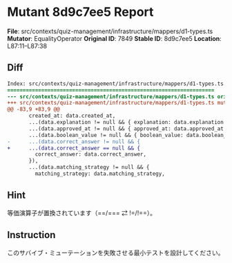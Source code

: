 # Mutant 8d9c7ee5 Report

**File**: src/contexts/quiz-management/infrastructure/mappers/d1-types.ts
**Mutator**: EqualityOperator
**Original ID**: 7849
**Stable ID**: 8d9c7ee5
**Location**: L87:11–L87:38

## Diff

```diff
Index: src/contexts/quiz-management/infrastructure/mappers/d1-types.ts
===================================================================
--- src/contexts/quiz-management/infrastructure/mappers/d1-types.ts	original
+++ src/contexts/quiz-management/infrastructure/mappers/d1-types.ts	mutated #7849
@@ -83,9 +83,9 @@
       created_at: data.created_at,
       ...(data.explanation != null && { explanation: data.explanation }),
       ...(data.approved_at != null && { approved_at: data.approved_at }),
       ...(data.boolean_value != null && { boolean_value: data.boolean_value }),
-      ...(data.correct_answer != null && {
+      ...(data.correct_answer == null && {
         correct_answer: data.correct_answer,
       }),
       ...(data.matching_strategy != null && {
         matching_strategy: data.matching_strategy,
```

## Hint

等価演算子が置換されています（==/=== ⇄ !=/!==）。

## Instruction

このサバイブ・ミューテーションを失敗させる最小テストを設計してください。
